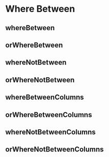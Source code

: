 # Where Between

## whereBetween

## orWhereBetween

## whereNotBetween

## orWhereNotBetween


## whereBetweenColumns

## orWhereBetweenColumns

## whereNotBetweenColumns

## orWhereNotBetweenColumns
